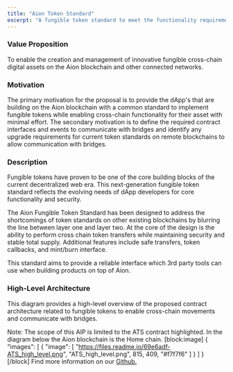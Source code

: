 ```yaml
---
title: "Aion Token Standard"
excerpt: "A fungible token standard to meet the functionality requirements of current dApp developers and enable cross-chain token movements."
---
```

### Value Proposition

To enable the creation and management of innovative fungible cross-chain digital assets on the Aion blockchain and other connected networks.

### Motivation

The primary motivation for the proposal is to provide the dApp's that are building on the Aion blockchain with a common standard to implement fungible tokens while enabling cross-chain functionality for their asset with minimal effort. The secondary motivation is to define the required contract interfaces and events to communicate with bridges and identify any upgrade requirements for current token standards on remote blockchains to allow communication with bridges.

### Description

Fungible tokens have proven to be one of the core building blocks of the current decentralized web era. This next-generation fungible token standard reflects the evolving needs of dApp developers for core functionality and security.

The Aion Fungible Token Standard has been designed to address the shortcomings of token standards on other existing blockchains by blurring the line between layer one and layer two. At the core of the design is the ability to perform cross chain token transfers while maintaining security and stable total supply. Additional features include safe transfers, token callbacks, and mint/burn interface.

This standard aims to provide a reliable interface which 3rd party tools can use when building products on top of Aion.

### High-Level Architecture

This diagram provides a high-level overview of the proposed contract architecture related to fungible tokens to enable cross-chain movements and communicate with bridges.

Note: The scope of this AIP is limited to the ATS contract highlighted. In the diagram below the Aion blockchain is the Home chain.
[block:image]
{
  "images": [
    {
      "image": [
        "https://files.readme.io/69e6adf-ATS_high_level.png",
        "ATS_high_level.png",
        815,
        409,
        "#f7f7f6"
      ]
    }
  ]
}
[/block]
Find more information on our <a href="https://github.com/aionnetwork/AIP/issues/4" target="_blank">Github.</a>